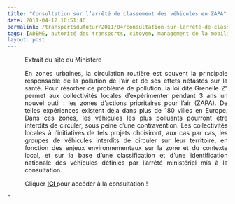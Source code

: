 ```yaml
---
title: "Consultation sur l’arrêté de classement des véhicules en ZAPA"
date: 2011-04-12 10:51:46
permalink: /transportsdufutur/2011/04/consultation-sur-larrete-de-classement-des-vehicules-en-zapa.html
tags: [ADEME, autorité des transports, citoyen, management de la mobilité, qualité de l'air]
layout: post
---
```


<div class="blockquote" style="text-align: left;margin-left: 40px"> <p style="text-align: justify">Extrait du site du Ministère</p> <p style="text-align: justify">En zones urbaines, la circulation routière est souvent la principale responsable de la pollution de l’air et de ses effets néfastes sur la santé. Pour résorber ce problème de pollution, la loi dite Grenelle 2" permet aux collectivités locales d’expérimenter pendant 3 ans un nouvel outil : les zones d’actions prioritaires pour l’air (ZAPA). De telles expériences existent déjà dans plus de 180 villes en Europe. Dans ces zones, les véhicules les plus polluants pourront être interdits de circuler, sous peine d’une contravention. Les collectivités locales à l’initiatives de tels projets choisiront, aux cas par cas, les groupes de véhicules interdits de circuler sur leur territoire, en fonction des enjeux environnementaux sur la zone et du contexte local, et sur la base d’une classification et d’une identification nationale des véhicules définies par l’arrêté ministériel mis à la consultation.</p> <p style=""text-align: justify"">Cliquer <strong><a href=""http://enqueteur.dgec.developpement-durable.gouv.fr/index.php?sid=93413&lang=fr"" target=""_blank"">ICI </a></strong>pour accéder à la consultation !</p> </div>"
